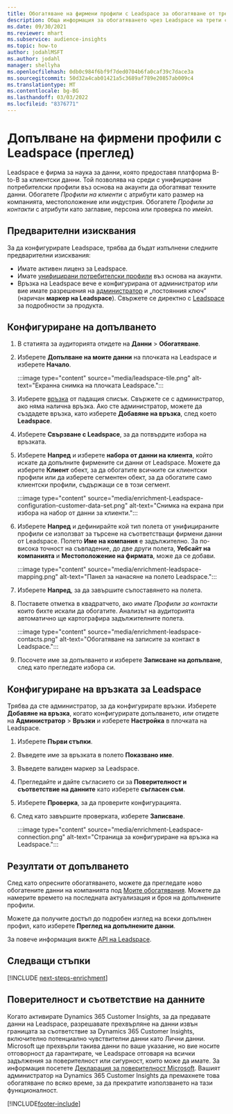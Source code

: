 ```yaml
---
title: Обогатяване на фирмени профили с Leadspace за обогатяване от трети страни
description: Обща информация за обогатяването чрез Leadspace на трети страни.
ms.date: 09/30/2021
ms.reviewer: mhart
ms.subservice: audience-insights
ms.topic: how-to
author: jodahlMSFT
ms.author: jodahl
manager: shellyha
ms.openlocfilehash: 0db0c984f6bf9f7ded0704b6fa0caf39c7dace3a
ms.sourcegitcommit: 50d32a4cab01421a5c3689af789e20857ab009c4
ms.translationtype: MT
ms.contentlocale: bg-BG
ms.lasthandoff: 03/03/2022
ms.locfileid: "8376771"
---
```

# <a name="enrichment-of-company-profiles-with-leadspace-preview"></a>Допълване на фирмени профили с Leadspace (преглед)

Leadspace е фирма за наука за данни, която предоставя платформа B-to-B за клиентски данни. Той позволява на среди с унифицирани потребителски профили въз основа на акаунти да обогатяват техните данни. Обогатете *Профили на клиенти* с атрибути като размер на компанията, местоположение или индустрия. Обогатете *Профили за контакти* с атрибути като заглавие, персона или проверка по имейл.

## <a name="prerequisites"></a>Предварителни изисквания

За да конфигурирате Leadspace, трябва да бъдат изпълнени следните предварителни изисквания:

- Имате активен лиценз за Leadspace.
- Имате [унифицирани потребителски профили](customer-profiles.md) въз основа на акаунти.
- Връзка на Leadspace вече е конфигурирана от администратор или вие имате разрешения на [администратор](permissions.md#admin) и „постоянния ключ” (наричан **маркер на Leadspace**). Свържете се директно с [Leadspace](https://www.leadspace.com/leadspace-microsoft-dynamics-365/) за подробности за продукта.

## <a name="configure-the-enrichment"></a>Конфигуриране на допълването

1. В статията за аудиторията отидете на **Данни** > **Обогатяване**.

1. Изберете **Допълване на моите данни** на плочката на Leadspace и изберете **Начало**.

   :::image type="content" source="media/leadspace-tile.png" alt-text="Екранна снимка на плочката Leadspace.":::

1. Изберете [връзка](connections.md) от падащия списък. Свържете се с администратор, ако няма налична връзка. Ако сте администратор, можете да създадете връзка, като изберете **Добавяне на връзка**, след което **Leadspace**. 

1. Изберете **Свързване с Leadspace**, за да потвърдите избора на връзката.

1. Изберете **Напред** и изберете **набора от данни на клиента**, който искате да допълните фирмените си данни от Leadspace. Можете да изберете **Клиент** обект, за да обогатите всичките си клиентски профили или да изберете сегментен обект, за да обогатите само клиентски профили, съдържащи се в този сегмент.

    :::image type="content" source="media/enrichment-Leadspace-configuration-customer-data-set.png" alt-text="Снимка на екрана при избора на набор от данни за клиенти.":::

1. Изберете **Напред** и дефинирайте кой тип полета от унифицираните профили се използват за търсене на съответстващи фирмени данни от Leadspace. Полето **Име на компания** е задължително. За по-висока точност на съвпадение, до две други полета, **Уебсайт на компанията** и **Местоположение на фирмата**, може да се добави.

   :::image type="content" source="media/enrichment-leadspace-mapping.png" alt-text="Панел за нанасяне на полето Leadspace.":::

1. Изберете **Напред**, за да завършите съпоставянето на полета.

1. Поставете отметка в квадратчето, ако имате *Профили за контакти* които бихте искали да обогатите. Анализът на аудиторията автоматично ще картографира задължителните полета.

   :::image type="content" source="media/enrichment-leadspace-contacts.png" alt-text="Обогатяване на записите за контакт в Leadspace.":::
 
1. Посочете име за допълването и изберете **Записване на допълване**, след като прегледате избора си.


## <a name="configure-the-connection-for-leadspace"></a>Конфигуриране на връзката за Leadspace 

Трябва да сте администратор, за да конфигурирате връзки. Изберете **Добавяне на връзка**, когато конфигурирате допълването, *или* отидете на **Администратор** > **Връзки** и изберете **Настройка** в плочката на Leadspace.

1. Изберете **Първи стъпки**. 

1. Въведете име за връзката в полето **Показвано име**.

1. Въведете валиден маркер за Leadspace.

1. Прегледайте и дайте съгласието си за **Поверителност и съответствие на данните** като изберете **съгласен съм**.

1. Изберете **Проверка**, за да проверите конфигурацията.

1. След като завършите проверката, изберете **Записване**.
   
   :::image type="content" source="media/enrichment-Leadspace-connection.png" alt-text="Страница за конфигуриране на връзка на Leadspace.":::

## <a name="enrichment-results"></a>Резултати от допълването

След като опресните обогатяването, можете да прегледате ново обогатените данни на компанията под [Моите обогатявания](enrichment-hub.md). Можете да намерите времето на последната актуализация и броя на допълнените профили.

Можете да получите достъп до подробен изглед на всеки допълнен профил, като изберете **Преглед на допълнените данни**.

За повече информация вижте [API на Leadspace](https://support.leadspace.com/hc/en-us/sections/201997649-API).

## <a name="next-steps"></a>Следващи стъпки


[!INCLUDE [next-steps-enrichment](../includes/next-steps-enrichment.md)]

## <a name="data-privacy-and-compliance"></a>Поверителност и съответствие на данните

Когато активирате Dynamics 365 Customer Insights, за да предавате данни на Leadspace, разрешавате прехвърляне на данни извън границата за съответствие за Dynamics 365 Customer Insights, включително потенциално чувствителни данни като Лични данни. Microsoft ще прехвърли такива данни по ваше указание, но вие носите отговорност да гарантирате, че Leadspace отговаря на всички задължения за поверителност или сигурност, които може да имате. За информация посетете [Декларация за поверителност Microsoft](https://go.microsoft.com/fwlink/?linkid=396732).
Вашият администратор на Dynamics 365 Customer Insights да премахнете това обогатяване по всяко време, за да прекратите използването на тази функционалност.


[!INCLUDE[footer-include](../includes/footer-banner.md)]
